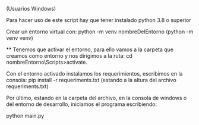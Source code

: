 (Usuarios Windows)

Para hacer uso de este script hay que tener instalado python 3.8 o superior

Crear un entorno virtual con: python -m venv nombreDelEntorno (python -m venv venv) 

** Tenemos que activar el entorno, para ello vamos a la carpeta que creamos como entorno
y nos dirigimos a la ruta: cd nombreEntorno\Scripts>activate. 

Con el entorno activado instalamos los requerimientos, escribimos en la consola: pip install -r requeriments.txt (estando a la altura del archivo requeriments.txt)

Por último, estando en la carpeta del archivo, en la consola de windows o del entorno de desarrollo, iniciamos el programa escribiendo: 

python main.py
